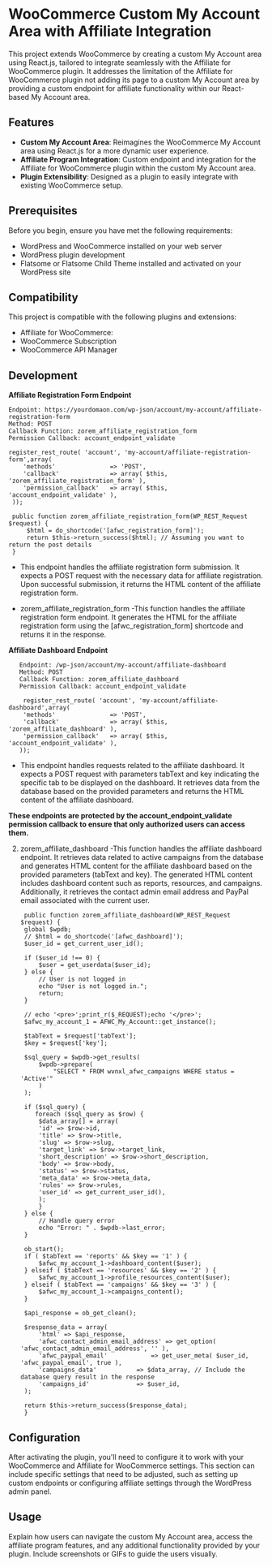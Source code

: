 # WooCommerce Custom My Account Area with Affiliate Integration

This project extends WooCommerce by creating a custom My Account area using React.js, tailored to integrate seamlessly with the Affiliate for WooCommerce plugin. It addresses the limitation of the Affiliate for WooCommerce plugin not adding its page to a custom My Account area by providing a custom endpoint for affiliate functionality within our React-based My Account area.

## Features

- **Custom My Account Area**: Reimagines the WooCommerce My Account area using React.js for a more dynamic user experience.
- **Affiliate Program Integration**: Custom endpoint and integration for the Affiliate for WooCommerce plugin within the custom My Account area.
- **Plugin Extensibility**: Designed as a plugin to easily integrate with existing WooCommerce setup.

## Prerequisites

Before you begin, ensure you have met the following requirements:
- WordPress and WooCommerce installed on your web server
- WordPress plugin development
- Flatsome or Flatsome Child Theme installed and activated on your WordPress site

## Compatibility

This project is compatible with the following plugins and extensions:
- Affiliate for WooCommerce:
- WooCommerce Subscription
- WooCommerce API Manager

## Development

**Affiliate Registration Form Endpoint**

    Endpoint: https://yourdomaon.com/wp-json/account/my-account/affiliate-registration-form
    Method: POST
    Callback Function: zorem_affiliate_registration_form
    Permission Callback: account_endpoint_validate

    register_rest_route( 'account', 'my-account/affiliate-registration-form',array(
        'methods'               => 'POST',
        'callback'              => array( $this, 'zorem_affiliate_registration_form' ),
        'permission_callback'   => array( $this, 'account_endpoint_validate' ),
     ));
     	
     public function zorem_affiliate_registration_form(WP_REST_Request $request) {
         $html = do_shortcode('[afwc_registration_form]');
         return $this->return_success($html); // Assuming you want to return the post details
     }

   - This endpoint handles the affiliate registration form submission. It expects a POST request with the necessary data for affiliate registration.
     Upon successful submission, it returns the HTML content of the affiliate registration form.

   - zorem_affiliate_registration_form -This function handles the affiliate registration form endpoint. It generates the HTML for the affiliate registration form using the [afwc_registration_form] shortcode and returns it in the response.

		

**Affiliate Dashboard Endpoint**

	   Endpoint: /wp-json/account/my-account/affiliate-dashboard
	   Method: POST
	   Callback Function: zorem_affiliate_dashboard
	   Permission Callback: account_endpoint_validate

        register_rest_route( 'account', 'my-account/affiliate-dashboard',array(
		'methods'               => 'POST',
		'callback'              => array( $this, 'zorem_affiliate_dashboard' ),
		'permission_callback'   => array( $this, 'account_endpoint_validate' ),
	   ));

   - This endpoint handles requests related to the affiliate dashboard. It expects a POST request with parameters tabText and key indicating the specific tab to be displayed on the dashboard.
     It retrieves data from the database based on the provided parameters and returns the HTML content of the affiliate dashboard.

**These endpoints are protected by the account_endpoint_validate permission callback to ensure that only authorized users can access them.**

2. zorem_affiliate_dashboard
   -This function handles the affiliate dashboard endpoint. It retrieves data related to active campaigns from the database and generates HTML content for the affiliate dashboard based on the provided parameters (tabText and key).
   The generated HTML content includes dashboard content such as reports, resources, and campaigns. Additionally, it retrieves the contact admin email address and PayPal email associated with the current user.

		public function zorem_affiliate_dashboard(WP_REST_Request $request) {
		global $wpdb;
		// $html = do_shortcode('[afwc_dashboard]');
		$user_id = get_current_user_id();

		if ($user_id !== 0) {
			$user = get_userdata($user_id);
		} else {
			// User is not logged in
			echo "User is not logged in.";
			return;
		}

		// echo '<pre>';print_r($_REQUEST);echo '</pre>';
		$afwc_my_account_1 = AFWC_My_Account::get_instance();

		$tabText = $request['tabText'];
		$key = $request['key'];

		$sql_query = $wpdb->get_results(
			$wpdb->prepare(
				"SELECT * FROM wvnxl_afwc_campaigns WHERE status = 'Active'"
			)
		);

		if ($sql_query) {
           foreach ($sql_query as $row) {
			$data_array[] = array(
			'id' => $row->id,
			'title' => $row->title,
			'slug' => $row->slug,
			'target_link' => $row->target_link,
			'short_description' => $row->short_description,
			'body' => $row->body,
			'status' => $row->status,
			'meta_data' => $row->meta_data,
			'rules' => $row->rules,
			'user_id' => get_current_user_id(),
			);
		    }
		} else {
			// Handle query error
			echo "Error: " . $wpdb->last_error;
		}

		ob_start();	
		if ( $tabText == 'reports' && $key == '1' ) {
			$afwc_my_account_1->dashboard_content($user);
		} elseif ( $tabText == 'resources' && $key == '2' ) {
			$afwc_my_account_1->profile_resources_content($user);
		} elseif ( $tabText == 'campaigns' && $key == '3' ) {
			$afwc_my_account_1->campaigns_content();
		}

		$api_response = ob_get_clean();

		$response_data = array(
			'html' => $api_response,
			'afwc_contact_admin_email_address' => get_option( 'afwc_contact_admin_email_address', '' ),
			'afwc_paypal_email'      	   => get_user_meta( $user_id, 'afwc_paypal_email', true ),
			'campaigns_data' 		   => $data_array, // Include the database query result in the response
			'campaigns_id'			   => $user_id,
		);

		return $this->return_success($response_data);
		}

## Configuration

After activating the plugin, you'll need to configure it to work with your WooCommerce and Affiliate for WooCommerce settings. This section can include specific settings that need to be adjusted, such as setting up custom endpoints or configuring affiliate settings through the WordPress admin panel.

## Usage

Explain how users can navigate the custom My Account area, access the affiliate program features, and any additional functionality provided by your plugin. Include screenshots or GIFs to guide the users visually.
